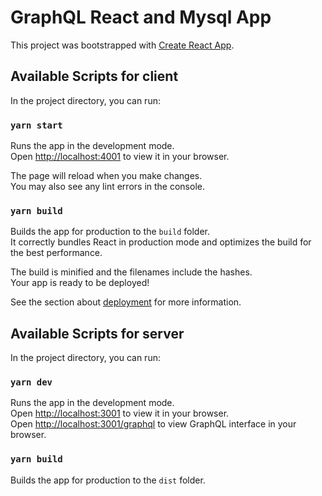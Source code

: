# GraphQL React and Mysql App

This project was bootstrapped with [Create React App](https://github.com/facebook/create-react-app).

## Available Scripts for client

In the project directory, you can run:

### `yarn start`

Runs the app in the development mode.\
Open [http://localhost:4001](http://localhost:4001) to view it in your browser.

The page will reload when you make changes.\
You may also see any lint errors in the console.

### `yarn build`

Builds the app for production to the `build` folder.\
It correctly bundles React in production mode and optimizes the build for the best performance.

The build is minified and the filenames include the hashes.\
Your app is ready to be deployed!

See the section about [deployment](https://facebook.github.io/create-react-app/docs/deployment) for more information.

## Available Scripts for server

In the project directory, you can run:

### `yarn dev`

Runs the app in the development mode.\
Open [http://localhost:3001](http://localhost:3001) to view it in your browser.\
Open [http://localhost:3001/graphql](http://localhost:3001/graphql) to view GraphQL interface in your browser.

### `yarn build`

Builds the app for production to the `dist` folder.
